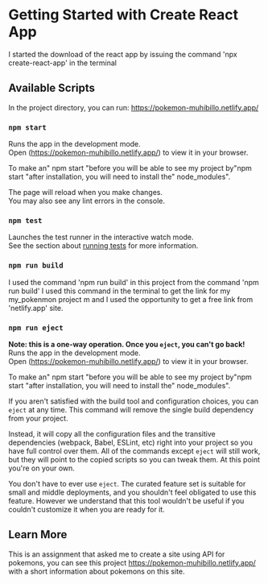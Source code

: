 # Getting Started with Create React App

I started the download of the react app by issuing the command 'npx create-react-app' in the terminal

## Available Scripts

In the project directory, you can run:
https://pokemon-muhibillo.netlify.app/

### `npm start`

Runs the app in the development mode.\
Open (https://pokemon-muhibillo.netlify.app/) to view it in your browser.


To make an" npm start "before you will be able to see my project by"npm start "after installation, you will need to install the" node_modules".

The page will reload when you make changes.\
You may also see any lint errors in the console.

### `npm test`

Launches the test runner in the interactive watch mode.\
See the section about [running tests](https://facebook.github.io/create-react-app/docs/running-tests) for more information.

### `npm run build`

I used the command 'npm run build' in this project from the command 'npm run build' I used this command in the terminal to get the link for my my_pokenmon project
m and I used the opportunity to get a free link from 'netlify.app' site.

### `npm run eject`

**Note: this is a one-way operation. Once you `eject`, you can't go back!**
Runs the app in the development mode.\
Open (https://pokemon-muhibillo.netlify.app/) to view it in your browser.


To make an" npm start "before you will be able to see my project by"npm start "after installation, you will need to install the" node_modules".


If you aren't satisfied with the build tool and configuration choices, you can `eject` at any time. This command will remove the single build dependency from your project.

Instead, it will copy all the configuration files and the transitive dependencies (webpack, Babel, ESLint, etc) right into your project so you have full control over them. All of the commands except `eject` will still work, but they will point to the copied scripts so you can tweak them. At this point you're on your own.

You don't have to ever use `eject`. The curated feature set is suitable for small and middle deployments, and you shouldn't feel obligated to use this feature. However we understand that this tool wouldn't be useful if you couldn't customize it when you are ready for it.

## Learn More 

This is an assignment that asked me to create a site using API for pokemons, you can see this project https://pokemon-muhibillo.netlify.app/ with a short information about pokemons on this site.
